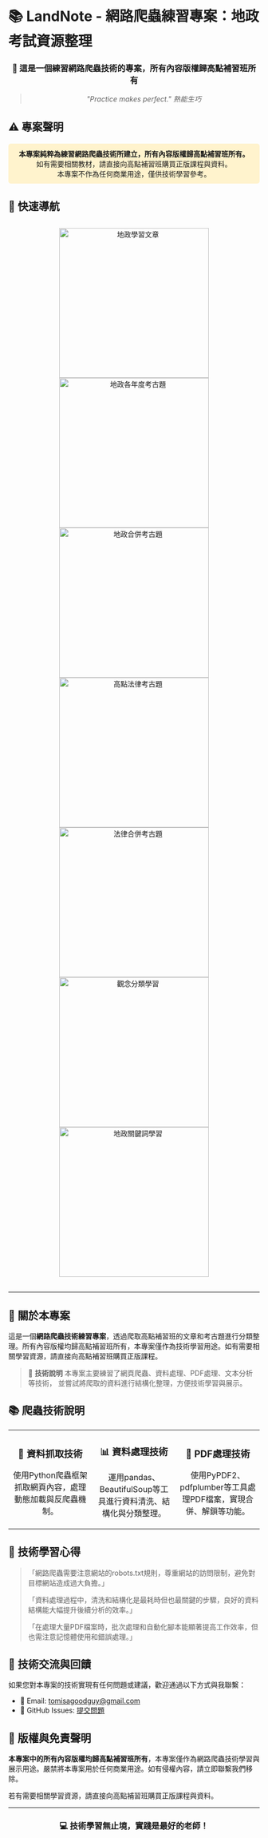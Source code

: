 # 📚 LandNote - 網路爬蟲練習專案：地政考試資源整理

<div align="center">

### 🌟 這是一個練習網路爬蟲技術的專案，所有內容版權歸高點補習班所有

> *"Practice makes perfect."*
> *熟能生巧*

</div>

## ⚠️ 專案聲明

<div align="center" style="margin: 20px 0; padding: 10px; background-color: #fff3cd; border-radius: 5px;">
<strong>本專案純粹為練習網路爬蟲技術所建立，所有內容版權歸高點補習班所有。</strong><br>
如有需要相關教材，請直接向高點補習班購買正版課程與資料。<br>
本專案不作為任何商業用途，僅供技術學習參考。
</div>

## 📍 快速導航

<div align="center" style="margin: 30px 0;">

<a href="https://github.com/tomisagoodguy/landnote/tree/main/landnotev3/real_estate_articles">
  <img src="https://img.shields.io/badge/地政學習文章-爬蟲整理文章區-brightgreen?style=for-the-badge&logo=github" alt="地政學習文章" width="300">
</a>

<a href="https://github.com/tomisagoodguy/landnote/tree/main/landnotev3/地政考古題">
  <img src="https://img.shields.io/badge/地政各年度考古題-爬蟲整理題庫區-blue?style=for-the-badge&logo=github" alt="地政各年度考古題" width="300">
</a>

<a href="https://github.com/tomisagoodguy/landnote/tree/main/landnotev3/地政考古題/合併後PDF檔案">
  <img src="https://img.shields.io/badge/地政合併考古題-爬蟲整理合併題目-orange?style=for-the-badge&logo=github" alt="地政合併考古題" width="300">
</a>

<a href="https://github.com/tomisagoodguy/landnote/tree/main/landnotev3/高點法律考古題">
  <img src="https://img.shields.io/badge/高點法律考古題-爬蟲整理法律題庫-red?style=for-the-badge&logo=github" alt="高點法律考古題" width="300">
</a>

<a href="https://github.com/tomisagoodguy/landnote/tree/main/landnotev3/高點法律考古題/合併後PDF檔案">
  <img src="https://img.shields.io/badge/法律合併考古題-爬蟲整理合併題庫-purple?style=for-the-badge&logo=github" alt="法律合併考古題" width="300">
</a>

<a href="https://github.com/tomisagoodguy/landnote/blob/main/landnotev3/real_estate_articles/README_grouped.md">
  <img src="https://img.shields.io/badge/地政觀念分類學習-爬蟲資料分類整合-teal?style=for-the-badge&logo=lightbulb" alt="觀念分類學習" width="300">
</a>

<a href="https://github.com/tomisagoodguy/landnote/tree/main/landnotev3/real_estate_articles/keywords/pdf">
  <img src="https://img.shields.io/badge/地政關鍵詞學習-爬蟲資料關鍵詞分析-yellow?style=for-the-badge&logo=search" alt="地政關鍵詞學習" width="300">
</a>

</div>

---

## 📖 關於本專案

這是一個**網路爬蟲技術練習專案**，透過爬取高點補習班的文章和考古題進行分類整理。所有內容版權均歸高點補習班所有，本專案僅作為技術學習用途。如有需要相關學習資源，請直接向高點補習班購買正版課程。

> 💭 **技術說明**
> 本專案主要練習了網頁爬蟲、資料處理、PDF處理、文本分析等技術，
> 並嘗試將爬取的資料進行結構化整理，方便技術學習與展示。


## 📚 爬蟲技術說明

<div align="center">

<table>
  <tr>
    <td align="center" width="33%">
      <h3>🔄 資料抓取技術</h3>
      <p>使用Python爬蟲框架抓取網頁內容，處理動態加載與反爬蟲機制。</p>
    </td>
    <td align="center" width="33%">
      <h3>📊 資料處理技術</h3>
      <p>運用pandas、BeautifulSoup等工具進行資料清洗、結構化與分類整理。</p>
    </td>
    <td align="center" width="33%">
      <h3>🎯 PDF處理技術</h3>
      <p>使用PyPDF2、pdfplumber等工具處理PDF檔案，實現合併、解鎖等功能。</p>
    </td>
  </tr>
</table>

</div>

## 📝 技術學習心得

> 「網路爬蟲需要注意網站的robots.txt規則，尊重網站的訪問限制，避免對目標網站造成過大負擔。」
>
> 「資料處理過程中，清洗和結構化是最耗時但也最關鍵的步驟，良好的資料結構能大幅提升後續分析的效率。」
>
> 「在處理大量PDF檔案時，批次處理和自動化腳本能顯著提高工作效率，但也需注意記憶體使用和錯誤處理。」

## 💌 技術交流與回饋

如果您對本專案的技術實現有任何問題或建議，歡迎通過以下方式與我聯繫：

- 📧 Email: [tomisagoodguy@gmail.com](mailto:tomisagoodguy@gmail.com)
- 🐙 GitHub Issues: [提交問題](https://github.com/tomisagoodguy/landnote/issues)

## 📜 版權與免責聲明

**本專案中的所有內容版權均歸高點補習班所有**，本專案僅作為網路爬蟲技術學習與展示用途。嚴禁將本專案用於任何商業用途。如有侵權內容，請立即聯繫我們移除。

若有需要相關學習資源，請直接向高點補習班購買正版課程與資料。

---

<div align="center">

### 💻 技術學習無止境，實踐是最好的老師！

</div>
